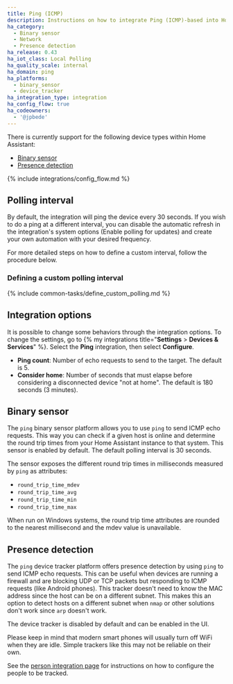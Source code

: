 ```yaml
---
title: Ping (ICMP)
description: Instructions on how to integrate Ping (ICMP)-based into Home Assistant.
ha_category:
  - Binary sensor
  - Network
  - Presence detection
ha_release: 0.43
ha_iot_class: Local Polling
ha_quality_scale: internal
ha_domain: ping
ha_platforms:
  - binary_sensor
  - device_tracker
ha_integration_type: integration
ha_config_flow: true
ha_codeowners:
  - '@jpbede'
---
```


There is currently support for the following device types within Home Assistant:

- [Binary sensor](#binary-sensor)
- [Presence detection](#presence-detection)

{% include integrations/config_flow.md %}

## Polling interval

By default, the integration will ping the device every 30 seconds. 
If you wish to do a ping at a different interval, you can disable the automatic refresh in the integration's system options (Enable polling for updates) and create your own automation with your desired frequency.

For more detailed steps on how to define a custom interval, follow the procedure below.

### Defining a custom polling interval

{% include common-tasks/define_custom_polling.md %}

## Integration options

It is possible to change some behaviors through the integration options.
To change the settings, go to {% my integrations title="**Settings** > **Devices & Services**" %}. Select the **Ping** integration, then select **Configure**.

- **Ping count**: Number of echo requests to send to the target. The default is 5.
- **Consider home**: Number of seconds that must elapse before considering a disconnected device "not at home". The default is 180 seconds (3 minutes).

## Binary sensor

The `ping` binary sensor platform allows you to use `ping` to send ICMP echo requests. This way you can check if a given host is online and determine the round trip times from your Home Assistant instance to that system.
This sensor is enabled by default. The default polling interval is 30 seconds.

The sensor exposes the different round trip times in milliseconds measured by `ping` as attributes:

- `round_trip_time_mdev`
- `round_trip_time_avg`
- `round_trip_time_min`
- `round_trip_time_max`

<div class='note'>
When run on Windows systems, the round trip time attributes are rounded to the nearest millisecond and the mdev value is unavailable.
</div>

## Presence detection

The `ping` device tracker platform offers presence detection by using `ping` to send ICMP echo requests. This can be useful when devices are running a firewall and are blocking UDP or TCP packets but responding to ICMP requests (like Android phones). This tracker doesn't need to know the MAC address since the host can be on a different subnet. This makes this an option to detect hosts on a different subnet when `nmap` or other solutions don't work since `arp` doesn't work.

The device tracker is disabled by default and can be enabled in the UI.

<div class='note'>
  Please keep in mind that modern smart phones will usually turn off WiFi when they are idle. Simple trackers like this may not be reliable on their own.
</div>

See the [person integration page](/integrations/person/) for instructions on how to configure the people to be tracked.